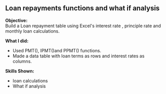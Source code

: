 ## Loan repayments functions and what if analysis

**Objective:**  
Build a Loan repayment table using Excel's interest rate , principle rate and monthly loan calculations.  

**What I did:**  
- Used PMT(), IPMT()and PPMT() functions.  
- Made a data table with loan terms as rows and interest rates as columns.  

**Skills Shown:**  
- loan calculations 
- What if analysis  